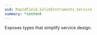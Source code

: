 ```yaml
---
uid: RapidField.SolidInstruments.Service
summary: *content
---
```


<!--
Copyright (c) RapidField LLC. Licensed under the MIT License. See LICENSE.txt in the project root for license information.
-->

Exposes types that simplify service design.